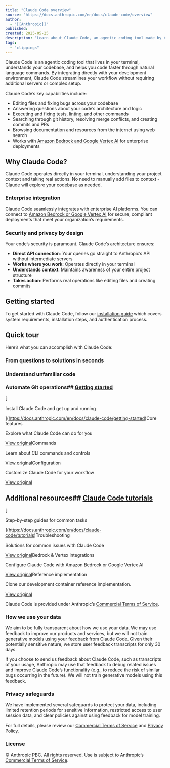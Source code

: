 ```yaml
---
title: "Claude Code overview"
source: "https://docs.anthropic.com/en/docs/claude-code/overview"
author:
  - "[[Anthropic]]"
published:
created: 2025-05-25
description: "Learn about Claude Code, an agentic coding tool made by Anthropic."
tags:
  - "clippings"
---
```

Claude Code is an agentic coding tool that lives in your terminal, understands your codebase, and helps you code faster through natural language commands. By integrating directly with your development environment, Claude Code streamlines your workflow without requiring additional servers or complex setup.

Claude Code’s key capabilities include:

- Editing files and fixing bugs across your codebase
- Answering questions about your code’s architecture and logic
- Executing and fixing tests, linting, and other commands
- Searching through git history, resolving merge conflicts, and creating commits and PRs
- Browsing documentation and resources from the internet using web search
- Works with [Amazon Bedrock and Google Vertex AI](https://docs.anthropic.com/en/docs/claude-code/bedrock-vertex-proxies) for enterprise deployments

## Why Claude Code?

Claude Code operates directly in your terminal, understanding your project context and taking real actions. No need to manually add files to context - Claude will explore your codebase as needed.

### Enterprise integration

Claude Code seamlessly integrates with enterprise AI platforms. You can connect to [Amazon Bedrock or Google Vertex AI](https://docs.anthropic.com/en/docs/claude-code/bedrock-vertex-proxies) for secure, compliant deployments that meet your organization’s requirements.

### Security and privacy by design

Your code’s security is paramount. Claude Code’s architecture ensures:

- **Direct API connection**: Your queries go straight to Anthropic’s API without intermediate servers
- **Works where you work**: Operates directly in your terminal
- **Understands context**: Maintains awareness of your entire project structure
- **Takes action**: Performs real operations like editing files and creating commits

## Getting started

To get started with Claude Code, follow our [installation guide](https://docs.anthropic.com/en/docs/claude-code/getting-started) which covers system requirements, installation steps, and authentication process.

## Quick tour

Here’s what you can accomplish with Claude Code:

### From questions to solutions in seconds

### Understand unfamiliar code

### Automate Git operations## [Getting started](https://docs.anthropic.com/en/docs/claude-code/getting-started)

[

Install Claude Code and get up and running

](https://docs.anthropic.com/en/docs/claude-code/getting-started)Core features

Explore what Claude Code can do for you

[View original](https://docs.anthropic.com/en/docs/claude-code/common-tasks)Commands

Learn about CLI commands and controls

[View original](https://docs.anthropic.com/en/docs/claude-code/cli-usage)Configuration

Customize Claude Code for your workflow

[View original](https://docs.anthropic.com/en/docs/claude-code/settings)

## Additional resources## [Claude Code tutorials](https://docs.anthropic.com/en/docs/claude-code/tutorials)

[

Step-by-step guides for common tasks

](https://docs.anthropic.com/en/docs/claude-code/tutorials)Troubleshooting

Solutions for common issues with Claude Code

[View original](https://docs.anthropic.com/en/docs/claude-code/troubleshooting)Bedrock & Vertex integrations

Configure Claude Code with Amazon Bedrock or Google Vertex AI

[View original](https://docs.anthropic.com/en/docs/claude-code/bedrock-vertex-proxies)Reference implementation

Clone our development container reference implementation.

[View original](https://github.com/anthropics/claude-code/tree/main/.devcontainer)

Claude Code is provided under Anthropic’s [Commercial Terms of Service](https://www.anthropic.com/legal/commercial-terms).

### How we use your data

We aim to be fully transparent about how we use your data. We may use feedback to improve our products and services, but we will not train generative models using your feedback from Claude Code. Given their potentially sensitive nature, we store user feedback transcripts for only 30 days.

If you choose to send us feedback about Claude Code, such as transcripts of your usage, Anthropic may use that feedback to debug related issues and improve Claude Code’s functionality (e.g., to reduce the risk of similar bugs occurring in the future). We will not train generative models using this feedback.

### Privacy safeguards

We have implemented several safeguards to protect your data, including limited retention periods for sensitive information, restricted access to user session data, and clear policies against using feedback for model training.

For full details, please review our [Commercial Terms of Service](https://www.anthropic.com/legal/commercial-terms) and [Privacy Policy](https://www.anthropic.com/legal/privacy).

### License

© Anthropic PBC. All rights reserved. Use is subject to Anthropic’s [Commercial Terms of Service](https://www.anthropic.com/legal/commercial-terms).